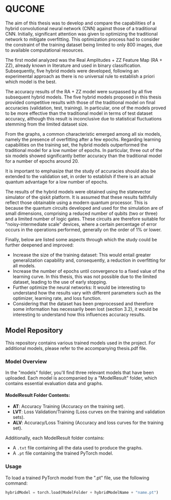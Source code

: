 # QUCONE

The aim of this thesis was to develop and compare the capabilities of a hybrid convolutional neural network (CNN) against those of a traditional CNN. Initially, significant attention was given to optimizing the traditional network to mitigate overfitting. This optimization process had to consider the constraint of the training dataset being limited to only 800 images, due to available computational resources.

The first model analyzed was the Real Amplitudes + ZZ Feature Map (RA + ZZ), already known in literature and used in binary classification. Subsequently, five hybrid models were developed, following an experimental approach as there is no universal rule to establish a priori which model is the best.

The accuracy results of the RA + ZZ model were surpassed by all five subsequent hybrid models. The five hybrid models proposed in this thesis provided competitive results with those of the traditional model on final accuracies (validation, test, training). In particular, one of the models proved to be more effective than the traditional model in terms of test dataset accuracy, although this result is inconclusive due to statistical fluctuations stemming from the limited dataset size.

From the graphs, a common characteristic emerged among all six models, namely the presence of overfitting after a few epochs. Regarding learning capabilities on the training set, the hybrid models outperformed the traditional model for a low number of epochs. In particular, three out of the six models showed significantly better accuracy than the traditional model for a number of epochs around 20.

It is important to emphasize that the study of accuracies should also be extended to the validation set, in order to establish if there is an actual quantum advantage for a low number of epochs.

The results of the hybrid models were obtained using the statevector simulator of the qiskit platform. It is assumed that these results faithfully reflect those obtainable using a modern quantum processor. This is because the quantum circuits developed and used for the simulation are of small dimensions, comprising a reduced number of qubits (two or three) and a limited number of logic gates. These circuits are therefore suitable for "noisy-intermediate scale" devices, where a certain percentage of error occurs in the operations performed, generally on the order of 1% or lower.

Finally, below are listed some aspects through which the study could be further deepened and improved:

- Increase the size of the training dataset: This would entail greater generalization capability and, consequently, a reduction in overfitting for all models.
- Increase the number of epochs until convergence to a fixed value of the learning curve. In this thesis, this was not possible due to the limited dataset, leading to the use of early stopping.
- Further optimize the neural networks: It would be interesting to understand how the results vary with different parameters such as the optimizer, learning rate, and loss function.
- Considering that the dataset has been preprocessed and therefore some information has necessarily been lost (section 3.2), it would be interesting to understand how this influences accuracy results.

## Model Repository

This repository contains various trained models used in the project. For additional models, please refer to the accompanying thesis.pdf file.

### Model Overview

In the "models" folder, you'll find three relevant models that have been uploaded. Each model is accompanied by a "ModelResult" folder, which contains essential evaluation data and graphs.

#### ModelResult Folder Contents:

- **AT**: Accuracy Training (Accuracy on the training set).
- **LVT**: Loss Validation/Training (Loss curves on the training and validation sets).
- **ALV**: Accuracy/Loss Training (Accuracy and loss curves for the training set).

Additionally, each ModelResult folder contains:

- A `.txt` file containing all the data used to produce the graphs.
- A `.pt` file containing the trained PyTorch model.

### Usage

To load a trained PyTorch model from the ".pt" file, use the following command:

```python
hybridModel = torch.load(ModelFolder + hybridModelName + "name.pt")
